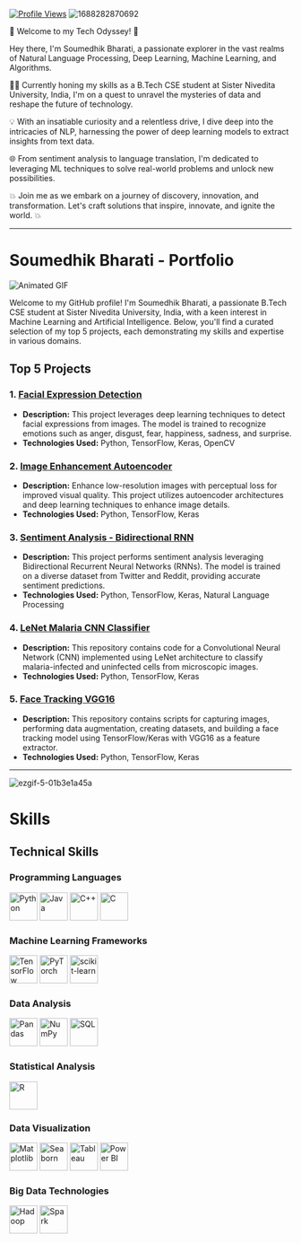 [![Profile Views](https://komarev.com/ghpvc/?username=YourGitHubUsername&style=flat-square&label=Profile%20Views&color=blueviolet)](https://github.com/Soumedhik)
![1688282870692](https://github.com/Soumedhik/Soumedhik/assets/113777577/7a0c743a-5628-420e-9d9b-4fbf308fc0c6)

🚀 Welcome to my Tech Odyssey! 🌟

Hey there, I'm Soumedhik Bharati, a passionate explorer in the vast realms of Natural Language Processing, Deep Learning, Machine Learning, and Algorithms.

👨‍💻 Currently honing my skills as a B.Tech CSE student at Sister Nivedita University, India, I'm on a quest to unravel the mysteries of data and reshape the future of technology.

💡 With an insatiable curiosity and a relentless drive, I dive deep into the intricacies of NLP, harnessing the power of deep learning models to extract insights from text data.

🌐 From sentiment analysis to language translation, I'm dedicated to leveraging ML techniques to solve real-world problems and unlock new possibilities.

💥 Join me as we embark on a journey of discovery, innovation, and transformation. Let's craft solutions that inspire, innovate, and ignite the world. 💥

---

# Soumedhik Bharati - Portfolio

![Animated GIF](https://github.com/Soumedhik/Soumedhik/assets/113777577/084e76cb-d8d1-476f-a677-415b9a75abd7)

Welcome to my GitHub profile! I'm Soumedhik Bharati, a passionate B.Tech CSE student at Sister Nivedita University, India, with a keen interest in Machine Learning and Artificial Intelligence. Below, you'll find a curated selection of my top 5 projects, each demonstrating my skills and expertise in various domains.

## Top 5 Projects

### 1. [Facial Expression Detection](https://github.com/Soumedhik/FACIAL-EXPRESSION-DETECTION)

- **Description:** This project leverages deep learning techniques to detect facial expressions from images. The model is trained to recognize emotions such as anger, disgust, fear, happiness, sadness, and surprise.
- **Technologies Used:** Python, TensorFlow, Keras, OpenCV

### 2. [Image Enhancement Autoencoder](https://github.com/Soumedhik/Image_Enhancement_Autoencoder)

- **Description:** Enhance low-resolution images with perceptual loss for improved visual quality. This project utilizes autoencoder architectures and deep learning techniques to enhance image details.
- **Technologies Used:** Python, TensorFlow, Keras

### 3. [Sentiment Analysis - Bidirectional RNN](https://github.com/Soumedhik/SentimentAnalysis-BidirectionalRNN)

- **Description:** This project performs sentiment analysis leveraging Bidirectional Recurrent Neural Networks (RNNs). The model is trained on a diverse dataset from Twitter and Reddit, providing accurate sentiment predictions.
- **Technologies Used:** Python, TensorFlow, Keras, Natural Language Processing

### 4. [LeNet Malaria CNN Classifier](https://github.com/Soumedhik/LeNet-Malaria-CNN-Classifier)

- **Description:** This repository contains code for a Convolutional Neural Network (CNN) implemented using LeNet architecture to classify malaria-infected and uninfected cells from microscopic images.
- **Technologies Used:** Python, TensorFlow, Keras

### 5. [Face Tracking VGG16](https://github.com/Soumedhik/-Face_Tracking_VGG16)

- **Description:** This repository contains scripts for capturing images, performing data augmentation, creating datasets, and building a face tracking model using TensorFlow/Keras with VGG16 as a feature extractor.
- **Technologies Used:** Python, TensorFlow, Keras
---

![ezgif-5-01b3e1a45a](https://github.com/Soumedhik/Soumedhik/assets/113777577/be2ff991-65af-4f02-bab5-ab87379dac1b)

# Skills

## Technical Skills

### Programming Languages
<div>
    <img src="https://upload.wikimedia.org/wikipedia/commons/c/c3/Python-logo-notext.svg" alt="Python" style="width: 50px; height: 50px;">
    <img src="https://upload.wikimedia.org/wikipedia/en/3/30/Java_programming_language_logo.svg" alt="Java" style="width: 50px; height: 50px;">
    <img src="https://upload.wikimedia.org/wikipedia/commons/1/18/ISO_C%2B%2B_Logo.svg" alt="C++" style="width: 50px; height: 50px;">
    <img src="https://upload.wikimedia.org/wikipedia/commons/1/19/C_Logo.png" alt="C" style="width: 50px; height: 50px;">
</div>

### Machine Learning Frameworks
<div>
    <img src="https://upload.wikimedia.org/wikipedia/commons/1/11/TensorFlowLogo.svg" alt="TensorFlow" style="width: 50px; height: 50px;">
    <img src="https://upload.wikimedia.org/wikipedia/commons/9/96/Pytorch_logo.png" alt="PyTorch" style="width: 50px; height: 50px;">
    <img src="https://upload.wikimedia.org/wikipedia/commons/0/05/Scikit_learn_logo_small.svg" alt="scikit-learn" style="width: 50px; height: 50px;">
</div>

### Data Analysis
<div>
    <img src="https://upload.wikimedia.org/wikipedia/commons/e/ed/Pandas_logo.svg" alt="Pandas" style="width: 50px; height: 50px;">
    <img src="https://upload.wikimedia.org/wikipedia/commons/1/1a/NumPy_logo.svg" alt="NumPy" style="width: 50px; height: 50px;">
    <img src="https://upload.wikimedia.org/wikipedia/commons/8/87/Sql_data_base_with_logo.png" alt="SQL" style="width: 50px; height: 50px;">
</div>

### Statistical Analysis
<div>
    <img src="https://upload.wikimedia.org/wikipedia/commons/1/1b/R_logo.svg" alt="R" style="width: 50px; height: 50px;">
</div>

### Data Visualization
<div>
    <img src="https://upload.wikimedia.org/wikipedia/commons/8/84/Matplotlib_icon.svg" alt="Matplotlib" style="width: 50px; height: 50px;">
    <img src="https://seaborn.pydata.org/_static/logo-wide-lightbg.svg" alt="Seaborn" style="width: 50px; height: 50px;">
    <img src="https://www.tableau.com/sites/default/files/pages/tableaulogo_highres.png" alt="Tableau" style="width: 50px; height: 50px;">
    <img src="https://upload.wikimedia.org/wikipedia/commons/c/c9/Power_bi_logo_black.svg" alt="Power BI" style="width: 50px; height: 50px;">
</div>

### Big Data Technologies
<div>
    <img src="https://upload.wikimedia.org/wikipedia/commons/0/0e/Hadoop_logo.svg" alt="Hadoop" style="width: 50px; height: 50px;">
    <img src="https://upload.wikimedia.org/wikipedia/commons/f/f3/Apache_Spark_logo.svg" alt="Spark" style="width: 50px; height: 50px;">
</div>
